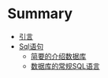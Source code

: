# Summary

* [引言](README.md)
* [Sql语句](李明飞/day1/1_hello.sql)
   * [简要的介绍数据库](李明飞/day1/1_hello.sql)
   * [数据库的常规SQL语言](李明飞/day1/2_ddl.sql)

   


